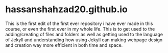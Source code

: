 # hassanshahzad20.github.io
This is the first edit of the first ever repository i have ever made in this course, or even the first ever in my whole life. This is to get used to the adding/creating of files and folders as well as getting used to the language of Jekyll and understanding how using Jekyll can making webpage design and creation way more efficient in both time and space.
